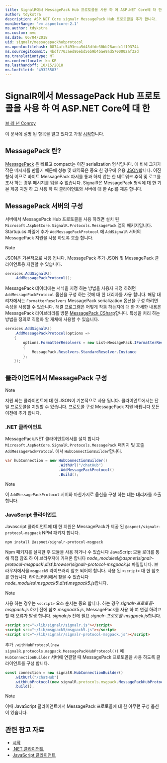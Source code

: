 ```yaml
---
title: SignalR에서 MessagePack Hub 프로토콜을 사용 하 여 ASP.NET Core에 대 한
author: tdykstra
description: ASP.NET Core signalr MessagePack Hub 프로토콜을 추가 합니다.
monikerRange: '>= aspnetcore-2.1'
ms.author: tdykstra
ms.custom: mvc
ms.date: 06/04/2018
uid: signalr/messagepackhubprotocol
ms.openlocfilehash: 0874afc5493eca5d43dfde30bb28aedc1f193744
ms.sourcegitcommit: 4bdf7703aed86ebd56b9b4bae9ad5700002af32d
ms.translationtype: MT
ms.contentlocale: ko-KR
ms.lasthandoff: 10/15/2018
ms.locfileid: "49325583"
---
```

# <a name="use-messagepack-hub-protocol-in-signalr-for-aspnet-core"></a>SignalR에서 MessagePack Hub 프로토콜을 사용 하 여 ASP.NET Core에 대 한

[브 레 넌 Conroy](https://github.com/BrennanConroy)

이 문서에 설명 된 항목을 알고 있다고 가정 [시작](xref:tutorials/signalr)합니다.

## <a name="what-is-messagepack"></a>MessagePack 란?

[MessagePack](https://msgpack.org/index.html) 은 빠르고 compact는 이진 serialization 형식입니다. 에 비해 크기가 작은 메시지를 만들기 때문에 성능 및 대역폭은 중요 한 경우에 유용 [JSON](https://www.json.org/)합니다. 이진 형식 이므로 바이트 MessagePack 파서를 통과 하지 않는 한 네트워크 추적 및 로그를 조사 하는 경우 메시지를 읽을 수 없습니다. SignalR은 MessagePack 형식에 대 한 기본 제공 지원 하 고 사용 하 여 클라이언트와 서버에 대 한 Api를 제공 합니다.

## <a name="configure-messagepack-on-the-server"></a>MessagePack 서버의 구성

서버에서 MessagePack Hub 프로토콜을 사용 하려면 설치 된 `Microsoft.AspNetCore.SignalR.Protocols.MessagePack` 앱의 패키지입니다. Startup.cs 파일에 추가 `AddMessagePackProtocol` 에 `AddSignalR` 서버의 MessagePack 지원을 사용 하도록 호출 합니다.

> [!NOTE]
> JSON은 기본적으로 사용 됩니다. MessagePack 추가 JSON 및 MessagePack 클라이언트용 지원할 수 있습니다.

```csharp
services.AddSignalR()
    .AddMessagePackProtocol();
```

MessagePack 데이터에는 서식을 지정 하는 방법을 사용자 지정 하려면 `AddMessagePackProtocol` 옵션을 구성 하는 것에 대 한 대리자를 사용 합니다. 해당 대리자에서는 `FormatterResolvers` MessagePack serialization 옵션을 구성 하려면 속성을 사용할 수 있습니다. 해결 프로그램은 어떻게 작동 하는지에 대 한 자세한 내용은 MessagePack 라이브러리를 방문 [MessagePack CSharp](https://github.com/neuecc/MessagePack-CSharp)합니다. 특성을 처리 하는 방법을 정의로 직렬화 할 개체에 사용할 수 있습니다.

```csharp
services.AddSignalR()
    .AddMessagePackProtocol(options =>
    {
        options.FormatterResolvers = new List<MessagePack.IFormatterResolver>()
        {
            MessagePack.Resolvers.StandardResolver.Instance
        };
    });
```

## <a name="configure-messagepack-on-the-client"></a>클라이언트에서 MessagePack 구성

> [!NOTE]
> 지원 되는 클라이언트에 대 한 JSON이 기본적으로 사용 됩니다. 클라이언트에서는 단일 프로토콜을 지원할 수 있습니다. 프로토콜 구성 MessagePack 지원 바뀝니다 모든 이전에 추가 합니다.

### <a name="net-client"></a>.NET 클라이언트

MessagePack.NET 클라이언트에서를 설치 합니다 `Microsoft.AspNetCore.SignalR.Protocols.MessagePack` 패키지 및 호출 `AddMessagePackProtocol` 에서 `HubConnectionBuilder`합니다.

```csharp
var hubConnection = new HubConnectionBuilder()
                        .WithUrl("/chatHub")
                        .AddMessagePackProtocol()
                        .Build();
```

> [!NOTE]
> 이 `AddMessagePackProtocol` 서버와 마찬가지로 옵션을 구성 하는 데는 대리자를 호출 합니다.

### <a name="javascript-client"></a>JavaScript 클라이언트

Javascript 클라이언트에 대 한 지원은 MessagePack가 제공 된 `@aspnet/signalr-protocol-msgpack` NPM 패키지 합니다.

```console
npm install @aspnet/signalr-protocol-msgpack
```

Npm 패키지를 설치한 후 모듈을 사용 하거나 수 있습니다 JavaScript 모듈 로더를 통해 직접 참조 하 여 브라우저에 가져온 합니다 *node_modules\\@aspnet\signalr-protocol-msgpack\dist\browser\signalr-protocol-msgpack.js* 파일입니다. 브라우저에서을 `msgpack5` 라이브러리 참조 되어야 합니다. 사용 된 `<script>` 대 한 참조를 만듭니다. 라이브러리에서 찾을 수 있습니다 *node_modules\msgpack5\dist\msgpack5.js*합니다.

> [!NOTE]
> 사용 하는 경우는 `<script>` 요소 순서는 중요 합니다. 하는 경우 *signalr-프로토콜-msgpack.js* 하기 전에 참조 *msgpack5.js*, MessagePack를 사용 하 여 연결 하려고 할 때 오류가 발생 합니다. *signalr.js* 전에 필요 *signalr-프로토콜-msgpack.js*합니다.

```html
<script src="~/lib/signalr/signalr.js"></script>
<script src="~/lib/msgpack5/msgpack5.js"></script>
<script src="~/lib/signalr/signalr-protocol-msgpack.js"></script>
```

추가 `.withHubProtocol(new signalR.protocols.msgpack.MessagePackHubProtocol())` 에 `HubConnectionBuilder` 서버에 연결할 때 MessagePack 프로토콜을 사용 하도록 클라이언트를 구성 합니다.

```javascript
const connection = new signalR.HubConnectionBuilder()
    .withUrl("/chatHub")
    .withHubProtocol(new signalR.protocols.msgpack.MessagePackHubProtocol())
    .build();
```

> [!NOTE]
> 이때 JavaScript 클라이언트에서 MessagePack 프로토콜에 대 한 아무런 구성 옵션이 있습니다.

## <a name="related-resources"></a>관련 참고 자료

* [시작](xref:tutorials/signalr)
* [.NET 클라이언트](xref:signalr/dotnet-client)
* [JavaScript 클라이언트](xref:signalr/javascript-client)

